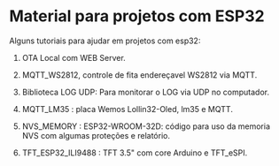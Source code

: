 # Material para projetos com ESP32

Alguns tutoriais para ajudar em projetos com esp32:

1. OTA Local com WEB Server.

2. MQTT_WS2812, controle de fita endereçavel WS2812 via MQTT.

3. Biblioteca LOG UDP: Para monitorar o LOG via UDP no computador.

4. MQTT_LM35 : placa Wemos Lollin32-Oled, lm35 e MQTT.

5. NVS_MEMORY : ESP32-WROOM-32D: código para uso da memoria NVS com algumas proteções e relatório.

6. TFT_ESP32_ILI9488 : TFT 3.5" com core Arduino e TFT_eSPI.

